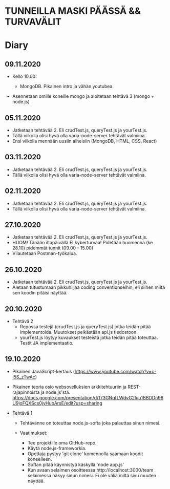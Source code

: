 
<h1>TUNNEILLA MASKI PÄÄSSÄ && TURVAVÄLIT</h1>

<h1>Diary</h1>

<h2>09.11.2020</h2>

* Kello 10.00:
    * MongoDB. Pikainen intro ja vähän youtubea.

* Asennetaan omille koneille mongo ja aloitetaan tehtävä 3 (mongo + node.js)

<h2>05.11.2020</h2>

* Jatketaan tehtävää 2. Eli crudTest.js, queryTest.js ja yourTest.js.
* Tällä viikolla olisi hyvä olla varia-node-server tehtävät valmiina. 
* Ensi viikolla mennään uusiin aiheisiin (MongoDB, HTML, CSS, React)

<h2>03.11.2020</h2>

* Jatketaan tehtävää 2. Eli crudTest.js, queryTest.js ja yourTest.js.
* Tällä viikolla olisi hyvä olla varia-node-server tehtävät valmiina. 

<h2>02.11.2020</h2>

* Jatketaan tehtävää 2. Eli crudTest.js, queryTest.js ja yourTest.js.
* Tällä viikolla olisi hyvä olla varia-node-server tehtävät valmiina. 

<h2>27.10.2020</h2>

* Jatketaan tehtävää 2. Eli crudTest.js, queryTest.js ja yourTest.js.
* HUOM! Tänään iltapäivällä EI kyberturvaa! Pidetään huomenna (ke 28.10) pidemmät tunnit (09.00 - 15.00)
* Vilautetaan Postman-työkalua.

<h2>26.10.2020</h2>

* Jatketaan tehtävää 2. Eli crudTest.js, queryTest.js ja yourTest.js.
* Aletaan tutustumaan pikkuhiljaa coding conventionseihin, eli siihen miltä sen koodin pitäisi näyttää.

<h2>20.10.2020</h2>

* Tehtävä 2
    * Repossa testejä (crudTest.js ja queryTest.js) jotka teidän pitää implementoida. Muutokset pelkästään api.js tiedostoon.
    * yourTest.js löytyy kuvaukset testeistä jotka teidän pitää toteuttaa. Testit JA implementaatio.

<h2>19.10.2020</h2>

* Pikainen JavaScript-kertaus (https://www.youtube.com/watch?v=c-I5S_zTwAc)
* Pikainen teoria osio websovelluksien arkkitehtuuriin ja REST-rajapinnoista ja node.js'stä. https://docs.google.com/presentation/d/173GNqfLWdvG2luu1BBDDn98U9joFQXScs0jyHubArsE/edit?usp=sharing

* Tehtävä 1
    * Tehtävänne on toteuttaa node.js-softa joka palauttaa sinun nimesi.
  
    * Vaatimukset:
        * Tee projektille oma GitHub-repo.
        * Käytä node.js-frameworkia.
        * Opettaja pystyy 'git clone' komennolla saamaan koodit koneelleen.
        * Softan pitää käynnistyä käskyllä 'node app.js'
        * Kun avaan selaimen osoitteessa http://localhost:3000/team selaimessa näkyy sinun nimesi. Ei ole väliä miltä sivu muuten näyttää. 